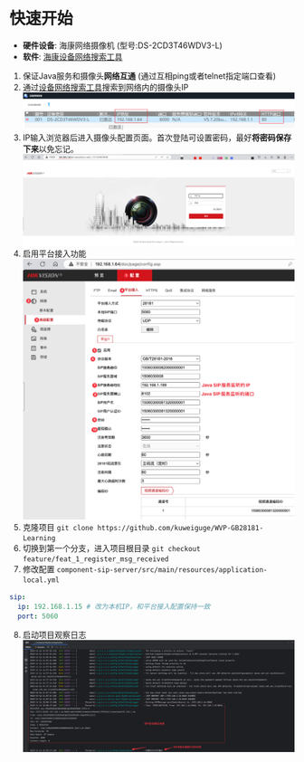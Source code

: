 # 快速开始

- **硬件设备**: 海康网络摄像机 (型号:DS-2CD3T46WDV3-L)
- **软件**: [海康设备网络搜索工具](https://www.hikvision.com/cn/support/tools/hitools/clea8b3e4ea7da90a9/)
1. 保证Java服务和摄像头**网络互通** (通过互相ping或者telnet指定端口查看)
2. 通过[设备网络搜索工具](https://www.hikvision.com/cn/support/tools/hitools/clea8b3e4ea7da90a9/)搜索到网络内的摄像头IP
![设备网络搜索工具截图](../asserts/设备网络搜索工具截图.png)
3. IP输入浏览器后进入摄像头配置页面。首次登陆可设置密码，最好**将密码保存下来**以免忘记。
![海康配置登陆页面](../asserts/海康配置登陆页面.png)
4. 启用平台接入功能
![](../asserts/海康平台接入功能配置.png)
5. 克隆项目 ```git clone https://github.com/kuweiguge/WVP-GB28181-Learning```
6. 切换到第一个分支，进入项目根目录 ```git checkout feature/feat_1_register_msg_received```
7. 修改配置 ```component-sip-server/src/main/resources/application-local.yml```
```yaml
sip:
  ip: 192.168.1.15 # 改为本机IP，和平台接入配置保持一致
  port: 5060
```
8. 启动项目观察日志
![](../asserts/lesson1/camera_regist_idea.png)